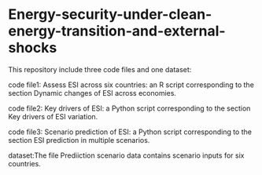 # Energy-security-under-clean-energy-transition-and-external-shocks

This repository include three code files and one dataset:

code file1: Assess ESI across six countries: an R script corresponding to the section Dynamic changes of ESI across economies.

code file2: Key drivers of ESI: a Python script corresponding to the section Key drivers of ESI variation.

code file3: Scenario prediction of ESI: a Python script corresponding to the section ESI prediction in multiple scenarios.

dataset:The file Prediiction scenario data contains scenario inputs for six countries.

